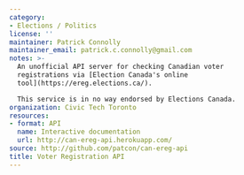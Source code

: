 ```yaml
---
category:
- Elections / Politics
license: ''
maintainer: Patrick Connolly
maintainer_email: patrick.c.connolly@gmail.com
notes: >-
  An unofficial API server for checking Canadian voter
  registrations via [Election Canada's online
  tool](https://ereg.elections.ca/).

  This service is in no way endorsed by Elections Canada.
organization: Civic Tech Toronto
resources:
- format: API
  name: Interactive documentation
  url: http://can-ereg-api.herokuapp.com/
source: http://github.com/patcon/can-ereg-api
title: Voter Registration API
---
```

